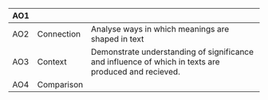 

| AO1 |            |                                                                                                      |
| --- | ---------- | ---------------------------------------------------------------------------------------------------- |
| AO2 | Connection | Analyse ways in which meanings are shaped in text                                                    |
| AO3 | Context    | Demonstrate understanding of significance and influence of which in texts are produced and recieved. |
| AO4 | Comparison |                                                                                                      |
